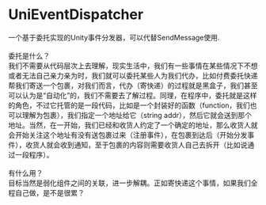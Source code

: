 # UniEventDispatcher
一个基于委托实现的Unity事件分发器，可以代替SendMessage使用.</br>
</br>
委托是什么？</br>
我们不需要从代码层次上去理解，现实生活中，我们有一些事情在某些情况下不想或者无法自己亲力亲为时，我们就可以委托某些人为我们代办，比如付费委托快递帮我们寄送一个包裹，对我们而言，代办（寄快递）的过程就是黑盒子，我们甚至可以认为是“自动化”的，我们不需要去了解过程。同理，在程序中，委托就是这样的角色，不过它托管的是一段代码，比如是一个封装好的函数（function，我们也可以理解为包裹），我们指定一个地址给它（string addr），然后它就会送到那个地址。当然，在一开始，我们已经和收货人约定了一个确定的地址，那么收货人就会开始关注这个地址有没有送包裹过来（注册事件），在包裹到达后（开始分发事件），收货人就会收到通知，至于包裹的内容则需要收货人自己去拆开（比如说通过一段程序）。</br>
</br>
有什么用？</br>
目标当然是弱化组件之间的关联，进一步解耦。正如寄快递这个事情，如果我们全程自己做，是不是很累？</br>
